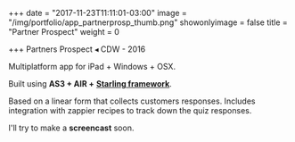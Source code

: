 +++
date = "2017-11-23T11:11:01-03:00"
image = "/img/portfolio/app_partnerprosp_thumb.png"
showonlyimage = false
title = "Partner Prospect"
weight = 0

+++
Partners Prospect ◂ CDW - 2016

<!--more-->

Multiplatform app for iPad + Windows + OSX.

Built using **AS3 + AIR +** [**Starling framework**](https://gamua.com/starling/ "Starling framework website").

Based on a linear form that collects customers responses. Includes integration with zappier recipes to track down the quiz responses.

I'll try to make a **screencast** soon.